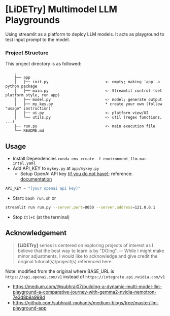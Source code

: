 # [LiDETry] Multimodel LLM Playgrounds 
Using streamlit as a platform to deploy LLM models. It acts as playground to test input prompt to the model. 

### Project Structure 
This project directory is as followed: 
```
    .
    ├── app                               
    │   ├── init.py                         <- empty; making 'app' a python package
    │   ├── main.py                         <- Streamlit control (set platform style, run app)
    │   ├── model.py                        <- model; generate output
    |   ├── my_key.py                       * create your own (follow "usage" instruction)
    │   ├── ui.py                           <- platform view/UI
    │   └── utils.py                        <- util (regex functions, ...)
    ├── run.py                              <- main execution file
    └── README.md
```


## Usage
* Install Dependencies `conda env create -f environment_llm-mac-intel.yaml`
* Add API_KEY to `mykey.py` at `app/mykey.py`
    * Setup OpenAI API key [(if you do not have)](https://platform.openai.com/api-keys); reference: [documentation](https://platform.openai.com/docs/quickstart?language-preference=python&quickstart-example=completions&desktop-os=macOS)
```python
API_KEY = "[your openai api key]"
```
* Start: `bash run.sh` or
```bash
streamlit run run.py --server.port=8050 --server.address=121.0.0.1 
```
* Stop `Ctl+C` (at the terminal)

## Acknowledgement
> **[LiDETry]** series is centered on exploring projects of interest as I believe that the best way to learn is by "DOing". 
-- While I might make minor adjustments, I would like to acknowledge and give credit the original tutorial(s)/project(s) referenced here. 

Note: modified from the original where BASE_URL is `https://api.openai.com/v1` instead of `https://integrate.api.nvidia.com/v1`

* https://medium.com/@subhraj07/building-a-dynamic-multi-model-llm-playground-a-comparative-journey-with-gemma2-nvidia-nemotron-7e3d8b9a998d
* https://github.com/subhrajit-mohanty/medium-blogs/tree/master/llm-playground-app
